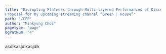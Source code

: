 ```yaml
---
title: "Disrupting Flatness through Multi-layered Performances of Discordance; 
Proposal for my upcoming streaming channel “Green | House”"
path: "/CFP"
author: "Minkyung Choi"
pagetype: "page"
bgPatNum: "4"
---
```

asdlkasjdlkasjdlk
